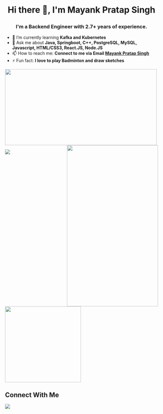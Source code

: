 # <p align="center"> Hi there 👋, I'm Mayank Pratap Singh </p>
</hr>

### <p align="center"> I'm a Backend Engineer with 2.7+ years of experience.</p>


- 🌱 I’m currently learning <b> Kafka and Kubernetes </b>
- 💬 Ask me about <b>Java, Springboot, C++, PostgreSQL, MySQL, Javascript, HTML/CSS3, React.JS, Node.JS</b>
- 📫 How to reach me: <b>Connect to me via Email [Mayank Pratap Singh](mailto:itsmayankhere24@gmail.com.com?subject=[GitHub]%20Source%20Han%20Sans)</b>
- ⚡ Fun fact: <b> I love to play Badminton and draw sketches </b>

<p>
    <img height=250 width = 500 src="https://github-readme-stats-sigma-five.vercel.app/api?username=mynkprtp&show_icons=true&theme=midnight-purple">
   <img height = 530 width= 300 align = right src = "https://user-images.githubusercontent.com/50004633/134461687-7281df45-15a4-47dd-8df4-15a2319d2001.gif">
  
</p>
<img src="https://komarev.com/ghpvc/?username=mynkprtp&label=PROFILE+VIEWS&base=200">
<img height=250 src="https://github-readme-stats-sigma-five.vercel.app/api/top-langs/?username=mynkprtp&show_icons=true&theme=radical"/>


## Connect With Me

<a href="https://www.linkedin.com/in/mynkprtp/"><img src="https://img.icons8.com/fluent/48/000000/linkedin.png"/></a>

<!--
**mynkprtp/mynkprtp** is a ✨ _special_ ✨ repository because its `README.md` (this file) appears on your GitHub profile.

Here are some ideas to get you started:

- 🔭 I’m currently working on ...
- 🌱 I’m currently learning ...
- 👯 I’m looking to collaborate on ...
- 🤔 I’m looking for help with ...
- 💬 Ask me about ...
- 📫 How to reach me: ...
- 😄 Pronouns: ...
- ⚡ Fun fact: ...
-->
